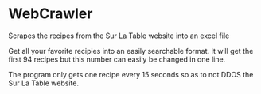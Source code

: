 # WebCrawler
Scrapes the recipes from the Sur La Table website into an excel file

Get all your favorite recipies into an easily searchable format. It will get the first 94 recipes but this number can easily be changed in one line. 

The program only gets one recipe every 15 seconds so as to not DDOS the Sur La Table website. 
